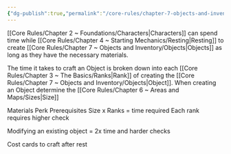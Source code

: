 ```yaml
---
{"dg-publish":true,"permalink":"/core-rules/chapter-7-objects-and-inventory/crafting/"}
---
```


[[Core Rules/Chapter 2 ~ Foundations/Characters\|Characters]] can spend time while [[Core Rules/Chapter 4 ~ Starting Mechanics/Resting\|Resting]] to create [[Core Rules/Chapter 7 ~ Objects and Inventory/Objects\|Objects]] as long as they have the necessary materials.

The time it takes to craft an Object is broken down into each [[Core Rules/Chapter 3 ~ The Basics/Ranks\|Rank]] of creating the [[Core Rules/Chapter 7 ~ Objects and Inventory/Objects\|Object]]. When creating an Object determine the [[Core Rules/Chapter 6 ~ Areas and Maps/Sizes\|Size]] 

Materials
Perk Prerequisites
Size x Ranks = time required
Each rank requires higher check

Modifying an existing object = 2x time and harder checks

Cost cards to craft after rest